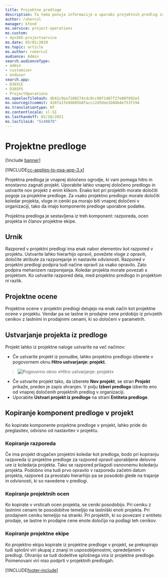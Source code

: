 ```yaml
---
title: Projektne predloge
description: Ta tema ponuja informacije o uporabi projektnih predlog za hitro nastavitev projekta.
author: ruhercul
manager: kfend
ms.service: project-operations
ms.custom:
- dyn365-projectservice
ms.date: 03/01/2019
ms.topic: article
ms.author: ruhercul
audience: Admin
search.audienceType:
- admin
- customizer
- enduser
search.app:
- D365CE
- D365PS
- ProjectOperations
ms.openlocfilehash: db42c9ea7280274cdc9cc90f1487f27e08f892e5
ms.sourcegitcommit: 418fa1fe9d605b8faccc2d5dee1b04b4e753f194
ms.translationtype: HT
ms.contentlocale: sl-SI
ms.lasthandoff: 02/10/2021
ms.locfileid: "5148078"
---
```

# <a name="project-templates"></a>Projektne predloge 

[!include [banner](../includes/psa-now-project-operations.md)]

[!INCLUDE[cc-applies-to-psa-app-3.x](../includes/cc-applies-to-psa-app-3x.md)]

Projektna predloga je vnaprej določeno ogrodje, ki vam pomaga hitro in enostavno zagnati projekt. Uporabite lahko vnaprej določeno predlogo in ustvarite nov projekt z enim klikom. Enako kot pri projektih morate določiti pogoje za projektne predloge. Za vsako projektno predlogo morate določiti koledar projekta, vloge in ceniki pa morajo biti vnaprej določeni v organizaciji, tako da imajo komponente predloge uporabne podatke.

Projektna predloga je sestavljena iz treh komponent: razporeda, ocen projekta in članov projektne ekipe.

## <a name="schedule"></a>Urnik

Razpored v projektni predlogi ima enak nabor elementov kot razpored v projektu. Ustvarite lahko hierarhijo opravil, povežete vloge z opravili, določite atribute za razporejanje in nastavite odvisnosti. Razpored v projektni predlogi podpira tudi načine opravil za vsako opravilo. Zato podpira mehanizem razporejanja. Koledar projekta morate povezati s projektom. Ko ustvarite razpored dela, med projektno predlogo in projektom ni razlik.

## <a name="project-estimates"></a>Projektne ocene

Projektne ocene v projektni predlogi delujejo na enak način kot projektne ocene v projektu. Vendar pa se lastne in prodajne cene pridobijo iz privzetih cenikov z lastnimi in prodajnimi cenami, ki so določeni v parametrih.

## <a name="creating-a-project-from-a-template"></a>Ustvarjanje projekta iz predloge
 
Projekt lahko iz projektne naloge ustvarite na več načinov:

- Če ustvarite projekt iz ponudbe, lahko projektno predlogo izberete v pogovornem oknu **Hitro ustvarjanje: projekt**.

> ![Pogovorno okno »Hitro ustvarjanje: projekt«](media/project-11.png)

- Če ustvarite projekt tako, da izberete **Nov projekt**, se stran **Projekt** prikaže, preden je zapis shranjen. V polju **Izberi predlogo** izberite eno od vnaprej določenih projektnih predlog v organizaciji.
- Uporabite **Ustvari projekt iz predloge** na strani **Entiteta predloge**.

## <a name="copying-components-of-template-to-project"></a>Kopiranje komponent predloge v projekt

Ko kopirate komponente projektne predloge v projekt, lahko pride do preglasitev, odvisno od nastavitev v projektu.

### <a name="copying-the-schedule"></a>Kopiranje razporeda

Če ima projekt drugačen projektni koledar kot predloga, bodo pri kopiranju razporeda iz projektne predloge za razpored opravil uporabljene delovne ure iz koledarja projekta. Tako se razpored prilagodi osnovnemu koledarju projekta. Podobno ima tudi prvo opravilo v razporedu začetni datum projekta, razpored za preostalo hierarhijo pa se posodobi glede na trajanje in odvisnosti, ki so navedene v predlogi. 

### <a name="copying-project-estimates"></a>Kopiranje projektnih ocen 

Ko kopirate v vrsticah ocen projekta, se ceniki posodobijo. Pri ceniku z lastnimi cenami te posodobitve temeljijo na lastniški enoti projekta. Pri prodajnem ceniku temeljijo na stranki. Pri projektih, ki so povezani z entiteto prodaje, se lastne in prodajne cene enote določijo na podlagi teh cenikov.

### <a name="copying-a-project-team"></a>Kopiranje projektne ekipe

Ko projektno ekipo kopirate iz projektne predloge v projekt, se prekopirajo tudi splošni viri skupaj z znanji in usposobljenostmi, opredeljenimi v predlogi. Ohranijo se tudi dodelitve splošnega vira iz projektne predloge. Poimenovani viri niso podprti v projektnih predlogah.


[!INCLUDE[footer-include](../includes/footer-banner.md)]